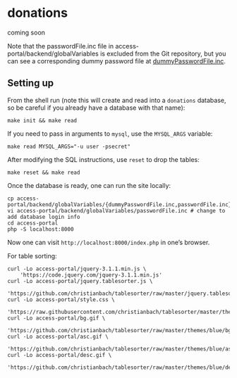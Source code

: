 # donations

coming soon

Note that the passwordFile.inc file in access-portal/backend/globalVariables is excluded from the Git repository, but you can see a corresponding dummy password file at [dummyPasswordFile.inc](https://github.com/vipulnaik/donations/blob/master/access-portal/backend/globalVariables/dummyPasswordFile.inc).

## Setting up

From the shell run (note this will create and read into a `donations` database,
so be careful if you already have a database with that name):

    make init && make read

If you need to pass in arguments to `mysql`, use the `MYSQL_ARGS` variable:

    make read MYSQL_ARGS="-u user -psecret"

After modifying the SQL instructions, use `reset` to drop the tables:

    make reset && make read

Once the database is ready, one can run the site locally:

    cp access-portal/backend/globalVariables/{dummyPasswordFile.inc,passwordFile.inc}
    vi access-portal/backend/globalVariables/passwordFile.inc # change to add database login info
    cd access-portal
    php -S localhost:8000

Now one can visit `http://localhost:8000/index.php` in one’s browser.

For table sorting:

    curl -Lo access-portal/jquery-3.1.1.min.js \
        'https://code.jquery.com/jquery-3.1.1.min.js'
    curl -Lo access-portal/jquery.tablesorter.js \
        'https://github.com/christianbach/tablesorter/raw/master/jquery.tablesorter.js'
    curl -Lo access-portal/style.css \
        'https://raw.githubusercontent.com/christianbach/tablesorter/master/themes/blue/style.css'
    curl -Lo access-portal/bg.gif \
        'https://github.com/christianbach/tablesorter/raw/master/themes/blue/bg.gif'
    curl -Lo access-portal/asc.gif \
        'https://github.com/christianbach/tablesorter/raw/master/themes/blue/asc.gif'
    curl -Lo access-portal/desc.gif \
        'https://github.com/christianbach/tablesorter/raw/master/themes/blue/desc.gif'
